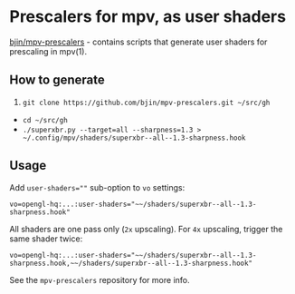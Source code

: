 # Prescalers for mpv, as user shaders

[bjin/mpv-prescalers](https://github.com/bjin/mpv-prescalers) - contains
scripts that generate user shaders for prescaling in mpv(1).

## How to generate

1. `git clone https://github.com/bjin/mpv-prescalers.git ~/src/gh`
-  `cd ~/src/gh`
-  `./superxbr.py --target=all --sharpness=1.3 > ~/.config/mpv/shaders/superxbr--all--1.3-sharpness.hook`

## Usage

Add `user-shaders=""` sub-option to `vo` settings:

```text
vo=opengl-hq:...:user-shaders="~~/shaders/superxbr--all--1.3-sharpness.hook"
```

All shaders are one pass only (`2x` upscaling). For `4x` upscaling, trigger
the same shader twice:

```text
vo=opengl-hq:...:user-shaders="~~/shaders/superxbr--all--1.3-sharpness.hook,~~/shaders/superxbr--all--1.3-sharpness.hook"
```

See the `mpv-prescalers` repository for more info.
